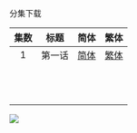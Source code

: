 分集下载

| 集数 |  标题  |                             简体                             |                             繁体                             |
| :--: | :----: | :----------------------------------------------------------: | :----------------------------------------------------------: |
|  1   | 第一话 | [简体](https://raw.githubusercontent.com/SweetSub/SweetSub-source/master/Blue%20Period/%5BSweetSub%5D%20Blue%20Period%20-%2001.chs.ass) | [繁体](https://raw.githubusercontent.com/SweetSub/SweetSub-source/master/Blue%20Period/%5BSweetSub%5D%20Blue%20Period%20-%2001.cht.ass) |
|      |        |                                                              |                                                              |
|      |        |                                                              |                                                              |
|      |        |                                                              |                                                              |
|      |        |                                                              |                                                              |
|      |        |                                                              |                                                              |
|      |        |                                                              |                                                              |
|      |        |                                                              |                                                              |
|      |        |                                                              |                                                              |
|      |        |                                                              |                                                              |
|      |        |                                                              |                                                              |
|      |        |                                                              |                                                              |
|      |        |                                                              |                                                              |



![](https://i.loli.net/2021/09/25/JFdLneGlca8Ytxz.jpg)